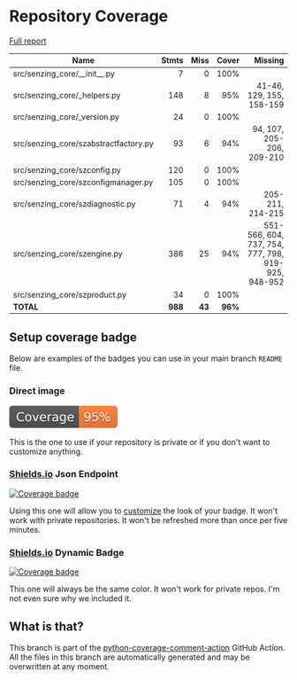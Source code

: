 # Repository Coverage

[Full report](https://htmlpreview.github.io/?https://github.com/senzing-garage/sz-sdk-python-core/blob/python-coverage-comment-action-data/htmlcov/index.html)

| Name                                   |    Stmts |     Miss |   Cover |   Missing |
|--------------------------------------- | -------: | -------: | ------: | --------: |
| src/senzing\_core/\_\_init\_\_.py      |        7 |        0 |    100% |           |
| src/senzing\_core/\_helpers.py         |      148 |        8 |     95% |41-46, 129, 155, 158-159 |
| src/senzing\_core/\_version.py         |       24 |        0 |    100% |           |
| src/senzing\_core/szabstractfactory.py |       93 |        6 |     94% |94, 107, 205-206, 209-210 |
| src/senzing\_core/szconfig.py          |      120 |        0 |    100% |           |
| src/senzing\_core/szconfigmanager.py   |      105 |        0 |    100% |           |
| src/senzing\_core/szdiagnostic.py      |       71 |        4 |     94% |205-211, 214-215 |
| src/senzing\_core/szengine.py          |      386 |       25 |     94% |551-566, 604, 737, 754, 777, 798, 919-925, 948-952 |
| src/senzing\_core/szproduct.py         |       34 |        0 |    100% |           |
|                              **TOTAL** |  **988** |   **43** | **96%** |           |


## Setup coverage badge

Below are examples of the badges you can use in your main branch `README` file.

### Direct image

[![Coverage badge](https://raw.githubusercontent.com/senzing-garage/sz-sdk-python-core/python-coverage-comment-action-data/badge.svg)](https://htmlpreview.github.io/?https://github.com/senzing-garage/sz-sdk-python-core/blob/python-coverage-comment-action-data/htmlcov/index.html)

This is the one to use if your repository is private or if you don't want to customize anything.

### [Shields.io](https://shields.io) Json Endpoint

[![Coverage badge](https://img.shields.io/endpoint?url=https://raw.githubusercontent.com/senzing-garage/sz-sdk-python-core/python-coverage-comment-action-data/endpoint.json)](https://htmlpreview.github.io/?https://github.com/senzing-garage/sz-sdk-python-core/blob/python-coverage-comment-action-data/htmlcov/index.html)

Using this one will allow you to [customize](https://shields.io/endpoint) the look of your badge.
It won't work with private repositories. It won't be refreshed more than once per five minutes.

### [Shields.io](https://shields.io) Dynamic Badge

[![Coverage badge](https://img.shields.io/badge/dynamic/json?color=brightgreen&label=coverage&query=%24.message&url=https%3A%2F%2Fraw.githubusercontent.com%2Fsenzing-garage%2Fsz-sdk-python-core%2Fpython-coverage-comment-action-data%2Fendpoint.json)](https://htmlpreview.github.io/?https://github.com/senzing-garage/sz-sdk-python-core/blob/python-coverage-comment-action-data/htmlcov/index.html)

This one will always be the same color. It won't work for private repos. I'm not even sure why we included it.

## What is that?

This branch is part of the
[python-coverage-comment-action](https://github.com/marketplace/actions/python-coverage-comment)
GitHub Action. All the files in this branch are automatically generated and may be
overwritten at any moment.